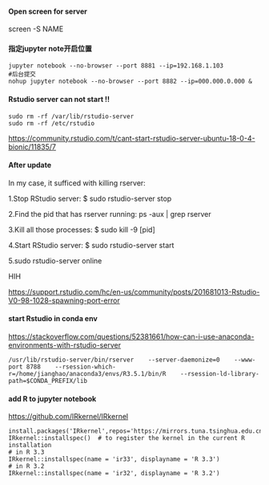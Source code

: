 #### Open screen for server
screen -S NAME

#### 指定jupyter note开启位置
```
jupyter notebook --no-browser --port 8881 --ip=192.168.1.103
#后台提交
nohup jupyter notebook --no-browser --port 8882 --ip=000.000.0.000 &
```

#### Rstudio server can not start !!
```
sudo rm -rf /var/lib/rstudio-server
sudo rm -rf /etc/rstudio
```
https://community.rstudio.com/t/cant-start-rstudio-server-ubuntu-18-0-4-bionic/11835/7
#### After update
In my case, it sufficed with killing rserver:

1.Stop RStudio server: $ sudo rstudio-server stop

2.Find the pid that has rserver running: ps -aux | grep rserver

3.Kill all those processes: $ sudo kill -9 [pid]

4.Start RStudio server: $ sudo rstudio-server start

5.sudo rstudio-server online

HIH

https://support.rstudio.com/hc/en-us/community/posts/201681013-Rstudio-V0-98-1028-spawning-port-error
#### start Rstudio in conda env
https://stackoverflow.com/questions/52381661/how-can-i-use-anaconda-environments-with-rstudio-server
```
/usr/lib/rstudio-server/bin/rserver    --server-daemonize=0    --www-port 8788    --rsession-which-r=/home/jianghao/anaconda3/envs/R3.5.1/bin/R    --rsession-ld-library-path=$CONDA_PREFIX/lib
```
#### add R to jupyter notebook 
https://github.com/IRkernel/IRkernel
```
install.packages('IRkernel',repos='https://mirrors.tuna.tsinghua.edu.cn/CRAN/')
IRkernel::installspec()  # to register the kernel in the current R installation
# in R 3.3
IRkernel::installspec(name = 'ir33', displayname = 'R 3.3')
# in R 3.2
IRkernel::installspec(name = 'ir32', displayname = 'R 3.2')
```
